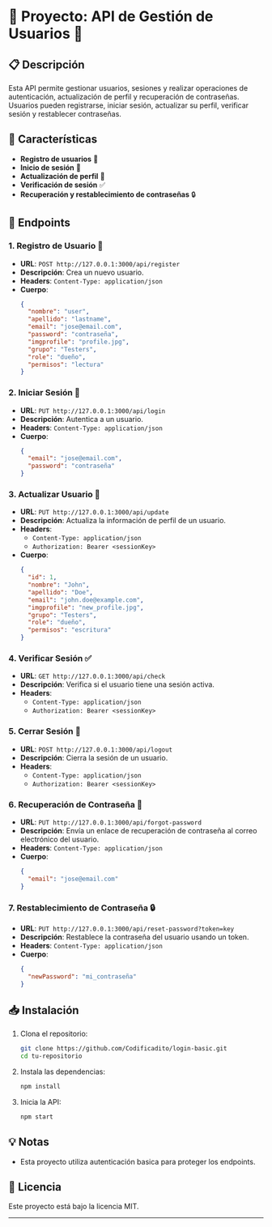 # 🌟 Proyecto: API de Gestión de Usuarios 🌟

## 📋 Descripción

Esta API permite gestionar usuarios, sesiones y realizar operaciones de autenticación, actualización de perfil y recuperación de contraseñas. Usuarios pueden registrarse, iniciar sesión, actualizar su perfil, verificar sesión y restablecer contraseñas. 

## 🚀 Características
- **Registro de usuarios** 👤
- **Inicio de sesión** 🔑
- **Actualización de perfil** 📝
- **Verificación de sesión** ✅
- **Recuperación y restablecimiento de contraseñas** 🔒

## 📌 Endpoints

### 1. Registro de Usuario 👤

- **URL**: `POST http://127.0.0.1:3000/api/register`
- **Descripción**: Crea un nuevo usuario.
- **Headers**: `Content-Type: application/json`
- **Cuerpo**:
  ```json
  {
    "nombre": "user",
    "apellido": "lastname",
    "email": "jose@email.com",
    "password": "contraseña",
    "imgprofile": "profile.jpg",
    "grupo": "Testers",
    "role": "dueño",
    "permisos": "lectura"
  }
  ```

### 2. Iniciar Sesión 🔑

- **URL**: `PUT http://127.0.0.1:3000/api/login`
- **Descripción**: Autentica a un usuario.
- **Headers**: `Content-Type: application/json`
- **Cuerpo**:
  ```json
  {
    "email": "jose@email.com",
    "password": "contraseña"
  }
  ```

### 3. Actualizar Usuario 📝

- **URL**: `PUT http://127.0.0.1:3000/api/update`
- **Descripción**: Actualiza la información de perfil de un usuario.
- **Headers**:
  - `Content-Type: application/json`
  - `Authorization: Bearer <sessionKey>`
- **Cuerpo**:
  ```json
  {
    "id": 1,
    "nombre": "John",
    "apellido": "Doe",
    "email": "john.doe@example.com",
    "imgprofile": "new_profile.jpg",
    "grupo": "Testers",
    "role": "dueño",
    "permisos": "escritura"
  }
  ```

### 4. Verificar Sesión ✅

- **URL**: `GET http://127.0.0.1:3000/api/check`
- **Descripción**: Verifica si el usuario tiene una sesión activa.
- **Headers**:
  - `Content-Type: application/json`
  - `Authorization: Bearer <sessionKey>`

### 5. Cerrar Sesión 🚪

- **URL**: `POST http://127.0.0.1:3000/api/logout`
- **Descripción**: Cierra la sesión de un usuario.
- **Headers**:
  - `Content-Type: application/json`
  - `Authorization: Bearer <sessionKey>`

### 6. Recuperación de Contraseña 📧

- **URL**: `PUT http://127.0.0.1:3000/api/forgot-password`
- **Descripción**: Envía un enlace de recuperación de contraseña al correo electrónico del usuario.
- **Headers**: `Content-Type: application/json`
- **Cuerpo**:
  ```json
  {
    "email": "jose@email.com"
  }
  ```

### 7. Restablecimiento de Contraseña 🔒

- **URL**: `PUT http://127.0.0.1:3000/api/reset-password?token=key`
- **Descripción**: Restablece la contraseña del usuario usando un token.
- **Headers**: `Content-Type: application/json`
- **Cuerpo**:
  ```json
  {
    "newPassword": "mi_contraseña"
  }
  ```

## 📥 Instalación

1. Clona el repositorio:
   ```bash
   git clone https://github.com/Codificadito/login-basic.git
   cd tu-repositorio
   ```

2. Instala las dependencias:
   ```bash
   npm install
   ```

3. Inicia la API:
   ```bash
   npm start
   ```

## 💡 Notas

- Esta proyecto utiliza autenticación basica para proteger los endpoints.

## 📝 Licencia

Este proyecto está bajo la licencia MIT. 

---
